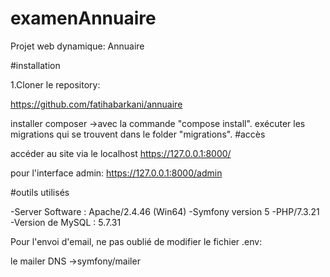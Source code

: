 # examenAnnuaire

Projet web dynamique: Annuaire

#installation

1.Cloner le repository:

https://github.com/fatihabarkani/annuaire

installer composer ->avec la commande "compose install".
exécuter les migrations qui se trouvent dans le folder "migrations".
#accès

accéder au site via le localhost https://127.0.0.1:8000/

pour l'interface admin: https://127.0.0.1:8000/admin

#outils utilisés

-Server Software : Apache/2.4.46 (Win64) -Symfony version 5 -PHP/7.3.21 -Version de MySQL : 5.7.31

Pour l'envoi d'email, ne pas oublié de modifier le fichier .env:

le mailer DNS ->symfony/mailer
